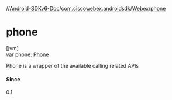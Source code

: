 //[Android-SDKv6-Doc](../../../index.md)/[com.ciscowebex.androidsdk](../index.md)/[Webex](index.md)/[phone](phone.md)

# phone

[jvm]\
var [phone](phone.md): [Phone](../../com.ciscowebex.androidsdk.phone/-phone/index.md)

Phone is a wrapper of the available calling related APIs

#### Since

0.1
